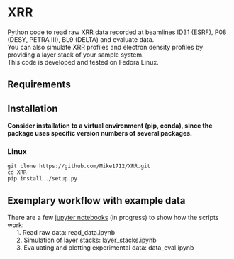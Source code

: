 # XRR
Python code to read raw XRR data recorded at beamlines ID31 (ESRF), P08 (DESY, PETRA III), BL9 (DELTA) and evaluate data.<br>
You can also simulate XRR profiles and electron density profiles by providing a layer stack of your sample system.<br>
This code is developed and tested on Fedora Linux. 
## Requirements

## Installation
<b>Consider installation to a virtual environment (pip, conda), since the package uses specific version numbers of several packages.</b>
### Linux
`git clone https://github.com/Mike1712/XRR.git`<br>
`cd XRR`<br>
`pip install ./setup.py`
## Exemplary workflow with example data
There are a few [jupyter notebooks](src/XRR/notebooks) (in progress) to show how the scripts work:<br>
$\quad$ 1. Read raw data: read_data.ipynb<br>
$\quad$ 2. Simulation of layer stacks: layer_stacks.ipynb<br>
$\quad$ 3. Evaluating and plotting experimental data: data_eval.ipynb<br>

